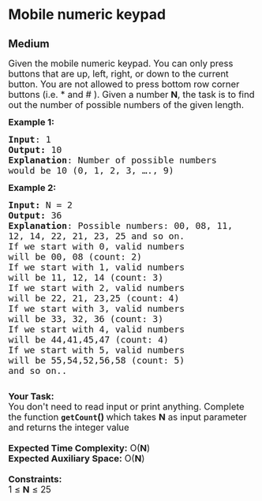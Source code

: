 # Mobile numeric keypad
## Medium 
<div class="problem-statement">
                <p></p><p><span style="font-size:18px">Given the mobile numeric keypad. You can only press buttons that are up, left, right, or down to the current button. You are not allowed to press bottom row corner buttons (i.e. * and # ). Given a number <strong>N</strong>, the task is to find out the number of possible numbers of the given length.</span></p>

<p><span style="font-size:18px"><strong>Example 1:</strong></span></p>

<pre><span style="font-size:18px"><strong>Input</strong>: 1
<strong>Output:</strong> 10
<strong>Explanation</strong>: Number of possible numbers 
would be 10 (0, 1, 2, 3, …., 9)  </span></pre>

<div><span style="font-size:18px"><strong>Example 2:</strong></span></div>

<pre><span style="font-size:18px"><strong>Input: </strong>N = 2
<strong>Output: </strong>36
<strong>Explanation</strong>: Possible numbers: 00, 08, 11,
12, 14, 22, 21, 23, 25 and so on.
If we start with 0, valid numbers 
will be 00, 08 (count: 2)
If we start with 1, valid numbers 
will be 11, 12, 14 (count: 3)
If we start with 2, valid numbers 
will be 22, 21, 23,25 (count: 4)
If we start with 3, valid numbers 
will be 33, 32, 36 (count: 3)
If we start with 4, valid numbers 
will be 44,41,45,47 (count: 4)
If we start with 5, valid numbers 
will be 55,54,52,56,58 (count: 5) 
and so on..</span></pre>

<p><br>
<span style="font-size:18px"><strong>Your Task:&nbsp;&nbsp;</strong><br>
You don't need to read input or print anything. Complete the function <strong><code>getCount</code>()&nbsp;</strong>which takes <strong>N</strong> as input parameter and returns the integer value<br>
<br>
<strong>Expected Time Complexity:</strong> O(<strong>N</strong>)<br>
<strong>Expected Auxiliary Space:</strong> O(<strong>N</strong>)<br>
<br>
<strong>Constraints:</strong><br>
1 ≤&nbsp;<strong>N</strong> ≤ 25</span></p>
 <p></p>
            </div>